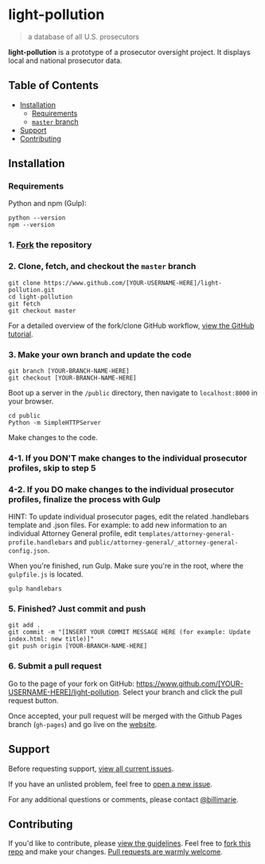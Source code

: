 # light-pollution
> a database of all U.S. prosecutors

**light-pollution** is a prototype of a prosecutor oversight project. It displays local and national prosecutor data.

## Table of Contents

- [Installation](#installation)
    - [Requirements](#requirements)
    - [`master` branch](#master-branch)
- [Support](#support)
- [Contributing](#contributing)

## Installation

### Requirements

Python and npm (Gulp):

```
python --version
npm --version
```

### 1. [Fork](https://github.com/billimarie/light-pollution#fork-destination-box) the repository

### 2. Clone, fetch, and checkout the `master` branch

```
git clone https://www.github.com/[YOUR-USERNAME-HERE]/light-pollution.git
cd light-pollution
git fetch
git checkout master
```

For a detailed overview of the fork/clone GitHub workflow, [view the GitHub tutorial](https://help.github.com/articles/fork-a-repo/).

### 3. Make your own branch and update the code

```
git branch [YOUR-BRANCH-NAME-HERE]
git checkout [YOUR-BRANCH-NAME-HERE]
```

Boot up a server in the `/public` directory, then navigate to `localhost:8000` in your browser.

```
cd public
Python -m SimpleHTTPServer
```

Make changes to the code.

### 4-1. If you DON'T make changes to the individual prosecutor profiles, skip to step 5

### 4-2. If you DO make changes to the individual prosecutor profiles, finalize the process with Gulp

HINT: To update individual prosecutor pages, edit the related .handlebars template and .json files. For example: to add new information to an individual Attorney General profile, edit `templates/attorney-general-profile.handlebars` and `public/attorney-general/_attorney-general-config.json`.

When you're finished, run Gulp. Make sure you're in the root, where the `gulpfile.js` is located.

```
gulp handlebars
```

### 5. Finished? Just commit and push

```
git add .
git commit -m "[INSERT YOUR COMMIT MESSAGE HERE (for example: Update index.html: new title)]"
git push origin [YOUR-BRANCH-NAME-HERE]
```

### 6. Submit a pull request

Go to the page of your fork on GitHub: https://www.github.com/[YOUR-USERNAME-HERE]/light-pollution. Select your branch and click the pull request button.

Once accepted, your pull request will be merged with the Github Pages branch (`gh-pages`) and go live on the [website](https://billimarie.github.io/light-pollution).

## Support

Before requesting support, [view all current issues](https://github.com/billimarie/light-pollution/issues).

If you have an unlisted problem, feel free to [open a new issue](https://github.com/billimarie/light-pollution/issues/new).

For any additional questions or comments, please contact [@billimarie](https://www.github.com/billimarie).

## Contributing

If you'd like to contribute, please [view the guidelines](https://github.com/billimarie/light-pollution/.github/CONTRIBUTING.md). Feel free to [fork this repo](https://github.com/billimarie/light-pollution#fork-destination-box) and make your changes. [Pull requests are warmly welcome](https://github.com/billimarie/light-pollution/compare).
